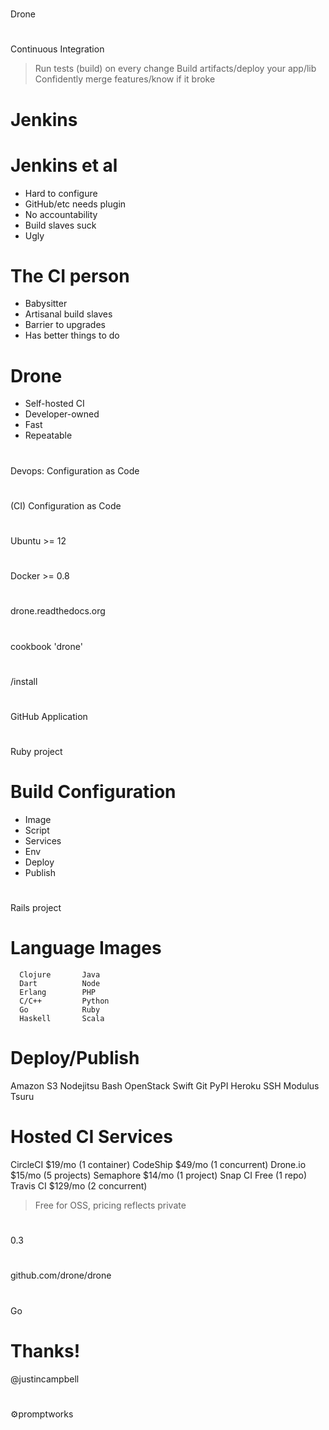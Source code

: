 #

Drone

#

Continuous Integration

> Run tests (build) on every change
> Build artifacts/deploy your app/lib
> Confidently merge features/know if it broke

# Jenkins

# Jenkins et al

* Hard to configure
* GitHub/etc needs plugin
* No accountability
* Build slaves suck
* Ugly

# The CI person

* Babysitter
* Artisanal build slaves
* Barrier to upgrades
* Has better things to do

# Drone

* Self-hosted CI
* Developer-owned
* Fast
* Repeatable

#

Devops: Configuration as Code

#

   (CI) Configuration as Code

#

Ubuntu >= 12

#

Docker >= 0.8

#

drone.readthedocs.org

#

cookbook 'drone'

#

/install

#

GitHub Application

#

Ruby project

# Build Configuration

* Image
* Script
* Services
* Env
* Deploy
* Publish

#

Rails project

# Language Images

      Clojure       Java
      Dart          Node
      Erlang        PHP
      C/C++         Python
      Go            Ruby
      Haskell       Scala

# Deploy/Publish

   Amazon S3     Nodejitsu
   Bash          OpenStack Swift
   Git           PyPI
   Heroku        SSH
   Modulus       Tsuru

# Hosted CI Services

CircleCI   $19/mo   (1 container)
CodeShip   $49/mo   (1 concurrent)
Drone.io   $15/mo   (5 projects)
Semaphore  $14/mo   (1 project)
Snap CI    Free     (1 repo)
Travis CI  $129/mo  (2 concurrent)

> Free for OSS, pricing reflects private

#

0.3

#

github.com/drone/drone

#

Go

# Thanks!

@justincampbell

#

⚙promptworks
